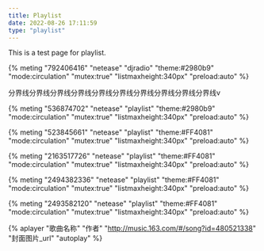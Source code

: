 ```yaml
---
title: Playlist
date: 2022-08-26 17:11:59
type: "playlist"
---
```

This is a test page for playlist.

{% meting "792406416" "netease" "djradio" "theme:#2980b9" "mode:circulation" "mutex:true" "listmaxheight:340px" "preload:auto" %}

分界线分界线分界线分界线分界线分界线分界线分界线分界线分界线v

{% meting "536874702" "netease" "playlist" "theme:#2980b9" "mode:circulation" "mutex:true" "listmaxheight:340px" "preload:auto" %}

{% meting "523845661" "netease" "playlist" "theme:#FF4081" "mode:circulation" "mutex:true" "listmaxheight:340px" "preload:auto" %}

{% meting "2163517726" "netease" "playlist" "theme:#FF4081" "mode:circulation" "mutex:true" "listmaxheight:340px" "preload:auto" %}


{% meting "2494382336" "netease" "playlist" "theme:#FF4081" "mode:circulation" "mutex:true" "listmaxheight:340px" "preload:auto" %}

{% meting "2493582120" "netease" "playlist" "theme:#FF4081" "mode:circulation" "mutex:true" "listmaxheight:340px" "preload:auto" %}

{% aplayer "歌曲名称" "作者" "http://music.163.com/#/song?id=480521338" "封面图片_url" "autoplay" %}
